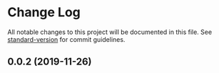 # Change Log

All notable changes to this project will be documented in this file. See [standard-version](https://github.com/conventional-changelog/standard-version) for commit guidelines.

## 0.0.2 (2019-11-26)
